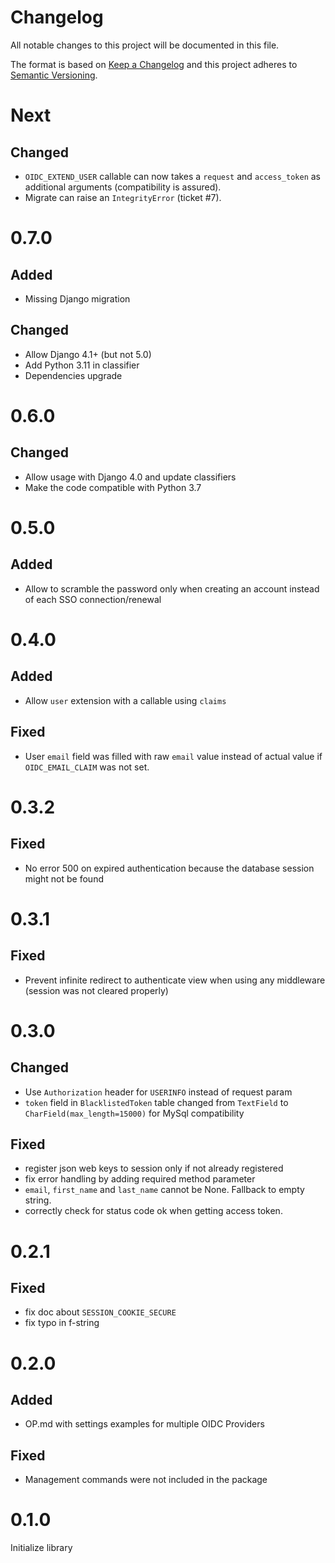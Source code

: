 # Changelog
All notable changes to this project will be documented in this file.

The format is based on [Keep a Changelog](http://keepachangelog.com/en/1.0.0/)
and this project adheres to [Semantic Versioning](http://semver.org/spec/v2.0.0.html).

# Next
## Changed
- `OIDC_EXTEND_USER` callable can now takes a `request` and `access_token` as additional arguments (compatibility is assured).
- Migrate can raise an `IntegrityError` (ticket #7).

# 0.7.0
## Added
- Missing Django migration
## Changed
- Allow Django 4.1+ (but not 5.0)
- Add Python 3.11 in classifier
- Dependencies upgrade

# 0.6.0
## Changed
- Allow usage with Django 4.0 and update classifiers
- Make the code compatible with Python 3.7

# 0.5.0
## Added
- Allow to scramble the password only when creating an account instead of each SSO connection/renewal

# 0.4.0
## Added
- Allow `user` extension with a callable using `claims`
## Fixed
- User `email` field was filled with raw `email` value instead of actual value if `OIDC_EMAIL_CLAIM` was not set.

# 0.3.2
## Fixed
- No error 500 on expired authentication because the database session might not be found

# 0.3.1
## Fixed
- Prevent infinite redirect to authenticate view when using any middleware (session was not cleared properly)

# 0.3.0
## Changed
- Use `Authorization` header for `USERINFO` instead of request param
- `token` field in `BlacklistedToken` table changed from `TextField` to `CharField(max_length=15000)` for MySql compatibility
## Fixed
- register json web keys to session only if not already registered
- fix error handling by adding required method parameter
- `email`, `first_name` and `last_name` cannot be None. Fallback to empty string.
- correctly check for status code ok when getting access token.

# 0.2.1
## Fixed
- fix doc about `SESSION_COOKIE_SECURE`
- fix typo in f-string

# 0.2.0
## Added
- OP.md with settings examples for multiple OIDC Providers
## Fixed
- Management commands were not included in the package

# 0.1.0
Initialize library
